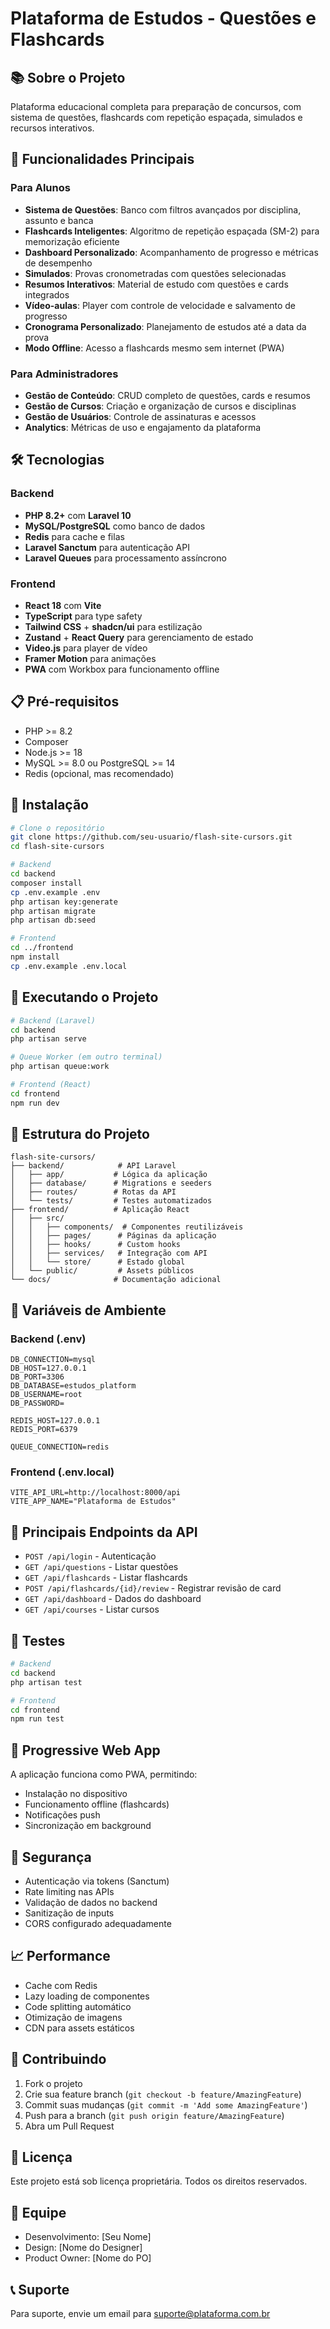 # Plataforma de Estudos - Questões e Flashcards

## 📚 Sobre o Projeto

Plataforma educacional completa para preparação de concursos, com sistema de questões, flashcards com repetição espaçada, simulados e recursos interativos.

## 🚀 Funcionalidades Principais

### Para Alunos
- **Sistema de Questões**: Banco com filtros avançados por disciplina, assunto e banca
- **Flashcards Inteligentes**: Algoritmo de repetição espaçada (SM-2) para memorização eficiente
- **Dashboard Personalizado**: Acompanhamento de progresso e métricas de desempenho
- **Simulados**: Provas cronometradas com questões selecionadas
- **Resumos Interativos**: Material de estudo com questões e cards integrados
- **Vídeo-aulas**: Player com controle de velocidade e salvamento de progresso
- **Cronograma Personalizado**: Planejamento de estudos até a data da prova
- **Modo Offline**: Acesso a flashcards mesmo sem internet (PWA)

### Para Administradores
- **Gestão de Conteúdo**: CRUD completo de questões, cards e resumos
- **Gestão de Cursos**: Criação e organização de cursos e disciplinas
- **Gestão de Usuários**: Controle de assinaturas e acessos
- **Analytics**: Métricas de uso e engajamento da plataforma

## 🛠️ Tecnologias

### Backend
- **PHP 8.2+** com **Laravel 10**
- **MySQL/PostgreSQL** como banco de dados
- **Redis** para cache e filas
- **Laravel Sanctum** para autenticação API
- **Laravel Queues** para processamento assíncrono

### Frontend
- **React 18** com **Vite**
- **TypeScript** para type safety
- **Tailwind CSS** + **shadcn/ui** para estilização
- **Zustand** + **React Query** para gerenciamento de estado
- **Video.js** para player de vídeo
- **Framer Motion** para animações
- **PWA** com Workbox para funcionamento offline

## 📋 Pré-requisitos

- PHP >= 8.2
- Composer
- Node.js >= 18
- MySQL >= 8.0 ou PostgreSQL >= 14
- Redis (opcional, mas recomendado)

## 🔧 Instalação

```bash
# Clone o repositório
git clone https://github.com/seu-usuario/flash-site-cursors.git
cd flash-site-cursors

# Backend
cd backend
composer install
cp .env.example .env
php artisan key:generate
php artisan migrate
php artisan db:seed

# Frontend
cd ../frontend
npm install
cp .env.example .env.local
```

## 🚀 Executando o Projeto

```bash
# Backend (Laravel)
cd backend
php artisan serve

# Queue Worker (em outro terminal)
php artisan queue:work

# Frontend (React)
cd frontend
npm run dev
```

## 📁 Estrutura do Projeto

```
flash-site-cursors/
├── backend/            # API Laravel
│   ├── app/           # Lógica da aplicação
│   ├── database/      # Migrations e seeders
│   ├── routes/        # Rotas da API
│   └── tests/         # Testes automatizados
├── frontend/          # Aplicação React
│   ├── src/
│   │   ├── components/  # Componentes reutilizáveis
│   │   ├── pages/      # Páginas da aplicação
│   │   ├── hooks/      # Custom hooks
│   │   ├── services/   # Integração com API
│   │   └── store/      # Estado global
│   └── public/         # Assets públicos
└── docs/              # Documentação adicional
```

## 🔑 Variáveis de Ambiente

### Backend (.env)
```env
DB_CONNECTION=mysql
DB_HOST=127.0.0.1
DB_PORT=3306
DB_DATABASE=estudos_platform
DB_USERNAME=root
DB_PASSWORD=

REDIS_HOST=127.0.0.1
REDIS_PORT=6379

QUEUE_CONNECTION=redis
```

### Frontend (.env.local)
```env
VITE_API_URL=http://localhost:8000/api
VITE_APP_NAME="Plataforma de Estudos"
```

## 📝 Principais Endpoints da API

- `POST /api/login` - Autenticação
- `GET /api/questions` - Listar questões
- `GET /api/flashcards` - Listar flashcards
- `POST /api/flashcards/{id}/review` - Registrar revisão de card
- `GET /api/dashboard` - Dados do dashboard
- `GET /api/courses` - Listar cursos

## 🧪 Testes

```bash
# Backend
cd backend
php artisan test

# Frontend
cd frontend
npm run test
```

## 📱 Progressive Web App

A aplicação funciona como PWA, permitindo:
- Instalação no dispositivo
- Funcionamento offline (flashcards)
- Notificações push
- Sincronização em background

## 🔐 Segurança

- Autenticação via tokens (Sanctum)
- Rate limiting nas APIs
- Validação de dados no backend
- Sanitização de inputs
- CORS configurado adequadamente

## 📈 Performance

- Cache com Redis
- Lazy loading de componentes
- Code splitting automático
- Otimização de imagens
- CDN para assets estáticos

## 🤝 Contribuindo

1. Fork o projeto
2. Crie sua feature branch (`git checkout -b feature/AmazingFeature`)
3. Commit suas mudanças (`git commit -m 'Add some AmazingFeature'`)
4. Push para a branch (`git push origin feature/AmazingFeature`)
5. Abra um Pull Request

## 📄 Licença

Este projeto está sob licença proprietária. Todos os direitos reservados.

## 👥 Equipe

- Desenvolvimento: [Seu Nome]
- Design: [Nome do Designer]
- Product Owner: [Nome do PO]

## 📞 Suporte

Para suporte, envie um email para suporte@plataforma.com.br